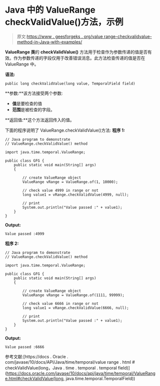 # Java 中的 ValueRange checkValidValue()方法，示例

> 原文:[https://www . geesforgeks . org/value range-checkvalidvalue-method-in-Java-with-examples/](https://www.geeksforgeeks.org/valuerange-checkvalidvalue-method-in-java-with-examples/)

**ValueRange 类**的 **checkValidValue()** 方法用于检查作为参数传递的值是否有效。作为参数传递的字段仅用于改善错误消息。此方法检查传递的值是否在 ValueRange 中。

**语法:**

```
public long checkValidValue(long value, TemporalField field)

```

**参数:**该方法接受两个参数:

*   **值**是要检查的值
*   **范围**是被检查的字段。

**返回值:**这个方法返回传入的值。

下面的程序说明了 ValueRange.checkValidValue()方法:
**程序 1:**

```
// Java program to demonstrate
// ValueRange.checkValidValue() method

import java.time.temporal.ValueRange;

public class GFG {
    public static void main(String[] args)
    {

        // create ValueRange object
        ValueRange vRange = ValueRange.of(1, 10000);

        // check value 4999 in range or not
        long value1 = vRange.checkValidValue(4999, null);

        // print
        System.out.println("Value passed :" + value1);
    }
}
```

**Output:**

```
Value passed :4999

```

**程序 2:**

```
// Java program to demonstrate
// ValueRange.checkValidValue() method

import java.time.temporal.ValueRange;

public class GFG {
    public static void main(String[] args)
    {

        // create ValueRange object
        ValueRange vRange = ValueRange.of(1111, 99999);

        // check value 6666 in range or not
        long value1 = vRange.checkValidValue(6666, null);

        // print
        System.out.println("Value passed :" + value1);
    }
}
```

**Output:**

```
Value passed :6666

```

参考文献:[https://docs . Oracle . com/javase/10/docs/API/Java/time/temporal/value range . html # checkValidValue(long，Java . time . temporal . temporal field)](https://docs.oracle.com/javase/10/docs/api/java/time/temporal/ValueRange.html#checkValidValue(long, java.time.temporal.TemporalField))
